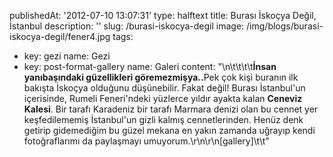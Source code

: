 publishedAt: '2012-07-10 13:07:31'
type: halftext
title: Burası İskoçya Değil, İstanbul
description: ''
slug: /burasi-iskocya-degil
image: /img/blogs/burasi-iskocya-degil/fener4.jpg
tags:
  - key: gezi
    name: Gezi
  - key: post-format-gallery
    name: Galeri
content: "\n\t\t\t\t<strong>İnsan yanıbaşındaki güzellikleri göremezmişya..</strong>Pek çok kişi buranın ilk bakışta İskoçya olduğunu düşünebilir. Fakat değil! Burası İstanbul'un içerisinde, Rumeli Feneri'ndeki yüzlerce yıldır ayakta kalan <strong>Ceneviz Kalesi</strong>. Bir tarafı Karadeniz bir tarafı Marmara denizi olan bu cennet yer keşfedilememiş İstanbul'un gizli kalmış cennetlerinden. Henüz denk getirip gidemediğim bu güzel mekana en yakın zamanda uğrayıp kendi fotoğraflarımı da paylaşmayı umuyorum.\r\n\r\n[gallery]\t\t"

